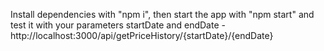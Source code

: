 Install dependencies with "npm i", then start the app with "npm start" and test it with your parameters startDate and endDate - http://localhost:3000/api/getPriceHistory/{startDate}/{endDate}
